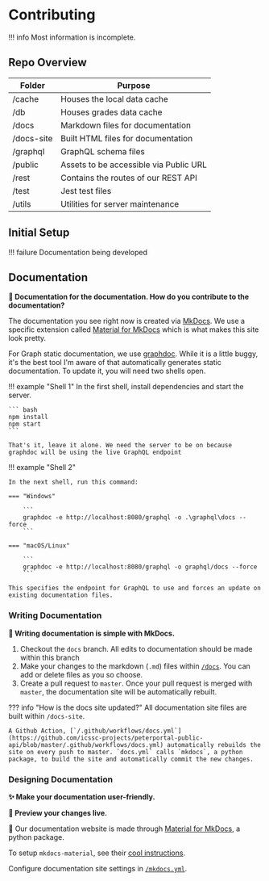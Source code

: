 # Contributing

!!! info
    Most information is incomplete.

## Repo Overview

| Folder | Purpose |
| ----------- | ----------- |
| /cache | Houses the local data cache |
| /db | Houses grades data cache |
| /docs | Markdown files for documentation |
| /docs-site | Built HTML files for documentation |
| /graphql | GraphQL schema files |
| /public | Assets to be accessible via Public URL |
| /rest | Contains the routes of our REST API |
| /test | Jest test files  |
| /utils | Utilities for server maintenance |

## Initial Setup

!!! failure
    Documentation being developed



## Documentation

**🤔 Documentation for the documentation. How do you contribute to the documentation?**

The documentation you see right now is created via [MkDocs](https://www.mkdocs.org/). We use a specific extension called [Material for MkDocs](https://squidfunk.github.io/mkdocs-material/) which is what makes this site look pretty.

For Graph static documentation, we use [graphdoc](https://github.com/2fd/graphdoc). While it is a little buggy, it's the best tool I'm aware of that automatically generates static documentation. To update it, you will need two shells open.


!!! example "Shell 1"
    In the first shell, install dependencies and start the server.

    ``` bash
    npm install
    npm start
    ```

    That's it, leave it alone. We need the server to be on because graphdoc will be using the live GraphQL endpoint

!!! example "Shell 2"

    In the next shell, run this command:

    === "Windows"

        ```
        graphdoc -e http://localhost:8080/graphql -o .\graphql\docs --force
        ```

    === "macOS/Linux"

        ```
        graphdoc -e http://localhost:8080/graphql -o graphql/docs --force
        ```

    This specifies the endpoint for GraphQL to use and forces an update on existing documentation files.

### Writing Documentation

**📝 Writing documentation is simple with MkDocs.**

1. Checkout the `docs` branch. All edits to documentation should be made within this branch
2. Make your changes to the markdown (`.md`) files within [`/docs`](https://github.com/icssc-projects/peterportal-public-api/tree/master/docs). You can add or delete files as you so choose.
3. Create a pull request to `master`. Once your pull request is merged with `master`, the documentation site will be automatically rebuilt.

??? info "How is the docs site updated?"
    All documentation site files are built within `/docs-site`.

    A Github Action, [`/.github/workflows/docs.yml`](https://github.com/icssc-projects/peterportal-public-api/blob/master/.github/workflows/docs.yml) automatically rebuilds the site on every push to master. `docs.yml` calls `mkdocs`, a python package, to build the site and automatically commit the new changes.


### Designing Documentation

**✨ Make your documentation user-friendly.**

**👀 Preview your changes live.**

🐍 Our documentation website is made through [Material for MkDocs](https://squidfunk.github.io/mkdocs-material/), a python package.

To setup `mkdocs-material`, see their [cool instructions](https://squidfunk.github.io/mkdocs-material/getting-started/).


Configure documentation site settings in [`/mkdocs.yml`](https://github.com/icssc-projects/peterportal-public-api/blob/master/mkdocs.yml).
